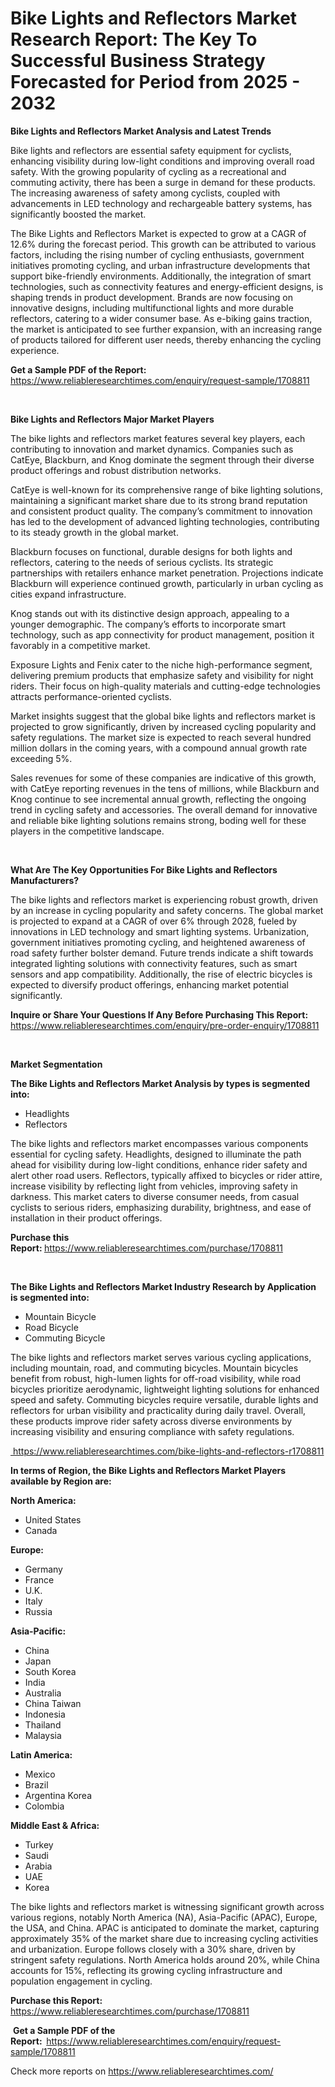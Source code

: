 <p><h1>Bike Lights and Reflectors Market Research Report: The Key To Successful Business Strategy Forecasted for Period from 2025 - 2032</h1></p><p><strong>Bike Lights and Reflectors Market Analysis and Latest Trends</strong></p>
<p><p>Bike lights and reflectors are essential safety equipment for cyclists, enhancing visibility during low-light conditions and improving overall road safety. With the growing popularity of cycling as a recreational and commuting activity, there has been a surge in demand for these products. The increasing awareness of safety among cyclists, coupled with advancements in LED technology and rechargeable battery systems, has significantly boosted the market.</p><p>The Bike Lights and Reflectors Market is expected to grow at a CAGR of 12.6% during the forecast period. This growth can be attributed to various factors, including the rising number of cycling enthusiasts, government initiatives promoting cycling, and urban infrastructure developments that support bike-friendly environments. Additionally, the integration of smart technologies, such as connectivity features and energy-efficient designs, is shaping trends in product development. Brands are now focusing on innovative designs, including multifunctional lights and more durable reflectors, catering to a wider consumer base. As e-biking gains traction, the market is anticipated to see further expansion, with an increasing range of products tailored for different user needs, thereby enhancing the cycling experience.</p></p>
<p><strong>Get a Sample PDF of the Report:&nbsp;</strong> <a href="https://www.reliableresearchtimes.com/enquiry/request-sample/1708811?utm_campaign=2007&utm_medium=2&utm_source=Github&utm_content=ia&utm_term=19022025&utm_id=bike-lights-and-reflectors">https://www.reliableresearchtimes.com/enquiry/request-sample/1708811</a></p>
<p>&nbsp;</p>
<p><strong>Bike Lights and Reflectors Major Market Players</strong></p>
<p><p>The bike lights and reflectors market features several key players, each contributing to innovation and market dynamics. Companies such as CatEye, Blackburn, and Knog dominate the segment through their diverse product offerings and robust distribution networks.</p><p>CatEye is well-known for its comprehensive range of bike lighting solutions, maintaining a significant market share due to its strong brand reputation and consistent product quality. The company’s commitment to innovation has led to the development of advanced lighting technologies, contributing to its steady growth in the global market.</p><p>Blackburn focuses on functional, durable designs for both lights and reflectors, catering to the needs of serious cyclists. Its strategic partnerships with retailers enhance market penetration. Projections indicate Blackburn will experience continued growth, particularly in urban cycling as cities expand infrastructure.</p><p>Knog stands out with its distinctive design approach, appealing to a younger demographic. The company’s efforts to incorporate smart technology, such as app connectivity for product management, position it favorably in a competitive market. </p><p>Exposure Lights and Fenix cater to the niche high-performance segment, delivering premium products that emphasize safety and visibility for night riders. Their focus on high-quality materials and cutting-edge technologies attracts performance-oriented cyclists.</p><p>Market insights suggest that the global bike lights and reflectors market is projected to grow significantly, driven by increased cycling popularity and safety regulations. The market size is expected to reach several hundred million dollars in the coming years, with a compound annual growth rate exceeding 5%. </p><p>Sales revenues for some of these companies are indicative of this growth, with CatEye reporting revenues in the tens of millions, while Blackburn and Knog continue to see incremental annual growth, reflecting the ongoing trend in cycling safety and accessories. The overall demand for innovative and reliable bike lighting solutions remains strong, boding well for these players in the competitive landscape.</p></p>
<p>&nbsp;</p>
<p><strong>What Are The Key Opportunities For Bike Lights and Reflectors Manufacturers?</strong></p>
<p><p>The bike lights and reflectors market is experiencing robust growth, driven by an increase in cycling popularity and safety concerns. The global market is projected to expand at a CAGR of over 6% through 2028, fueled by innovations in LED technology and smart lighting systems. Urbanization, government initiatives promoting cycling, and heightened awareness of road safety further bolster demand. Future trends indicate a shift towards integrated lighting solutions with connectivity features, such as smart sensors and app compatibility. Additionally, the rise of electric bicycles is expected to diversify product offerings, enhancing market potential significantly.</p></p>
<p><strong>Inquire or Share Your Questions If Any Before Purchasing This Report:</strong> <a href="https://www.reliableresearchtimes.com/enquiry/pre-order-enquiry/1708811?utm_campaign=2007&utm_medium=2&utm_source=Github&utm_content=ia&utm_term=19022025&utm_id=bike-lights-and-reflectors">https://www.reliableresearchtimes.com/enquiry/pre-order-enquiry/1708811</a></p>
<p>&nbsp;</p>
<p><strong>Market Segmentation</strong></p>
<p><strong>The Bike Lights and Reflectors Market Analysis by types is segmented into:</strong></p>
<p><ul><li>Headlights</li><li>Reflectors</li></ul></p>
<p><p>The bike lights and reflectors market encompasses various components essential for cycling safety. Headlights, designed to illuminate the path ahead for visibility during low-light conditions, enhance rider safety and alert other road users. Reflectors, typically affixed to bicycles or rider attire, increase visibility by reflecting light from vehicles, improving safety in darkness. This market caters to diverse consumer needs, from casual cyclists to serious riders, emphasizing durability, brightness, and ease of installation in their product offerings.</p></p>
<p><strong>Purchase this Report:&nbsp;</strong><a href="https://www.reliableresearchtimes.com/purchase/1708811?utm_campaign=2007&utm_medium=2&utm_source=Github&utm_content=ia&utm_term=19022025&utm_id=bike-lights-and-reflectors">https://www.reliableresearchtimes.com/purchase/1708811</a></p>
<p>&nbsp;</p>
<p><strong>The Bike Lights and Reflectors Market Industry Research by Application is segmented into:</strong></p>
<p><ul><li>Mountain Bicycle</li><li>Road Bicycle</li><li>Commuting Bicycle</li></ul></p>
<p><p>The bike lights and reflectors market serves various cycling applications, including mountain, road, and commuting bicycles. Mountain bicycles benefit from robust, high-lumen lights for off-road visibility, while road bicycles prioritize aerodynamic, lightweight lighting solutions for enhanced speed and safety. Commuting bicycles require versatile, durable lights and reflectors for urban visibility and practicality during daily travel. Overall, these products improve rider safety across diverse environments by increasing visibility and ensuring compliance with safety regulations.</p></p>
<p><a href="https://www.reliableresearchtimes.com/bike-lights-and-reflectors-r1708811?utm_campaign=2007&utm_medium=2&utm_source=Github&utm_content=ia&utm_term=19022025&utm_id=bike-lights-and-reflectors">&nbsp;https://www.reliableresearchtimes.com/bike-lights-and-reflectors-r1708811</a></p>
<p><strong>In terms of Region, the Bike Lights and Reflectors Market Players available by Region are:</strong></p>
<p>
    <p> <strong> North America: </strong>
        <ul>
            <li>United States</li>
            <li>Canada</li>
        </ul>
        </p> 
    <p> <strong> Europe: </strong>
        <ul>
            <li>Germany</li>
            <li>France</li>
            <li>U.K.</li>
            <li>Italy</li>
            <li>Russia</li>
        </ul>
        </p> 
    <p> <strong> Asia-Pacific: </strong>
        <ul>
            <li>China</li>
            <li>Japan</li>
            <li>South Korea</li>
            <li>India</li>
            <li>Australia</li>
            <li>China Taiwan</li>
            <li>Indonesia</li>
            <li>Thailand</li>
            <li>Malaysia</li>
        </ul>
        </p> 
    <p> <strong> Latin America: </strong>
        <ul>
            <li>Mexico</li>
            <li>Brazil</li>
            <li>Argentina Korea</li>
            <li>Colombia</li>
        </ul>
        </p> 
    <p> <strong> Middle East & Africa: </strong>
        <ul>
            <li>Turkey</li>
            <li>Saudi</li>
            <li>Arabia</li>
            <li>UAE</li>
            <li>Korea</li>
        </ul>
    </p>
    </p>
<p><p>The bike lights and reflectors market is witnessing significant growth across various regions, notably North America (NA), Asia-Pacific (APAC), Europe, the USA, and China. APAC is anticipated to dominate the market, capturing approximately 35% of the market share due to increasing cycling activities and urbanization. Europe follows closely with a 30% share, driven by stringent safety regulations. North America holds around 20%, while China accounts for 15%, reflecting its growing cycling infrastructure and population engagement in cycling.</p></p>
<p><strong>Purchase this Report: </strong><a href="https://www.reliableresearchtimes.com/purchase/1708811?utm_campaign=2007&utm_medium=2&utm_source=Github&utm_content=ia&utm_term=19022025&utm_id=bike-lights-and-reflectors">https://www.reliableresearchtimes.com/purchase/1708811</a></p>
<p>&nbsp;<strong>Get a Sample PDF of the Report:&nbsp;&nbsp;</strong><a href="https://www.reliableresearchtimes.com/enquiry/request-sample/1708811?utm_campaign=2007&utm_medium=2&utm_source=Github&utm_content=ia&utm_term=19022025&utm_id=bike-lights-and-reflectors">https://www.reliableresearchtimes.com/enquiry/request-sample/1708811</a></p>
<p><strong></strong></p>
<p>Check more reports on <a href="https://www.reliableresearchtimes.com/?utm_campaign=2007&utm_medium=2&utm_source=Github&utm_content=ia&utm_term=19022025&utm_id=bike-lights-and-reflectors">https://www.reliableresearchtimes.com/</a></p>